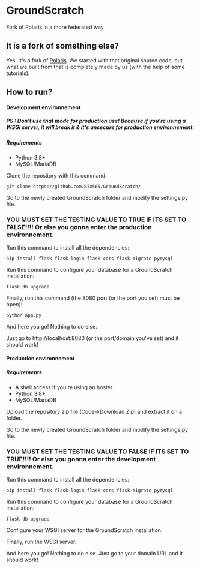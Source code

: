 # GroundScratch
Fork of Polaris in a more federated way
## It is a fork of something else?
Yes. It's a fork of <a href="https://github.com/JTechnologies/Polaris/">Polaris</a>.
We started with that original source code, but what we built from that is completely made by us (with the help of some tutorials).
## How to run?
#### Development environnement
##### PS : Don't use that mode for production use! Because if you're using a WSGI server, it will break it & it's unsecure for production environnement.
##### Requirements
<ul>
  <li>Python 3.8+</li>
  <li>MySQL/MariaDB</li>
</ul>
Clone the repository with this command:

`git clone https://github.com/Rix565/GroundScratch/`

Go to the newly created GroundScratch folder and modify the settings.py file.
### YOU MUST SET THE TESTING VALUE TO TRUE IF ITS SET TO FALSE!!!! Or else you gonna enter the production environnement.

Run this command to install all the dependencies:

`pip install flask flask-login flask-cors flask-migrate pymysql`

Run this command to configure your database for a GroundScratch installation:

`flask db upgrade`

Finally, run this command (the 8080 port (or the port you set) must be open):

`python app.py`

And here you go! Nothing to do else.

Just go to http://localhost:8080 (or the port/domain you've set) and it should work!
#### Production environnement

##### Requirements
<ul>
  <li>A shell access if you're using an hoster</li>
  <li>Python 3.8+</li>
  <li>MySQL/MariaDB</li>
</ul>
  

Upload the repository zip file (Code->Download Zip) and extract it on a folder.

Go to the newly created GroundScratch folder and modify the settings.py file.

### YOU MUST SET THE TESTING VALUE TO FALSE IF ITS SET TO TRUE!!!! Or else you gonna enter the development environnement.

Run this command to install all the dependencies:

`pip install flask flask-login flask-cors flask-migrate pymysql`

Run this command to configure your database for a GroundScratch installation:

`flask db upgrade`

Configure your WSGI server for the GroundScratch installation.

Finally, run the WSGI server.

And here you go! Nothing to do else.
Just go to your domain URL and it should work!
